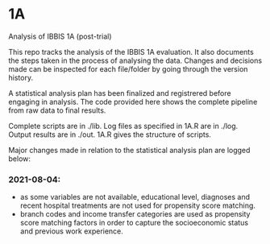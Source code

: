 # 1A
Analysis of IBBIS 1A (post-trial)

This repo tracks the analysis of the IBBIS 1A evaluation. It also documents the steps taken in the process of analysing the data. Changes and decisions made can be inspected for each file/folder by going through the version history.

A statistical analysis plan has been finalized and registrered before engaging in analysis. The code provided here shows the complete pipeline from raw data to final results.

Complete scripts are in ./lib. Log files as specified in 1A.R are in ./log. Output results are in ./out. 1A.R gives the structure of scripts.

Major changes made in relation to the statistical analysis plan are logged below:

### 2021-08-04:
  - as some variables are not available, educational level, diagnoses and recent hospital treatments are not used for propensity score matching. 
  - branch codes and income transfer categories are used as propensity score matching factors in order to capture the socioeconomic status and previous work experience. 
